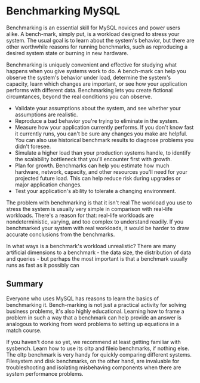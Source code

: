 # Benchmarking MySQL

Benchmarking is an essential skill for MySQL novices and power users alike. A bench-mark, simply put, is a workload designed to stress your system. The usual goal is to learn about the system's behavior, but there are other worthwhile reasons for running benchmarks, such as reproducing a desired system state or burning in new hardware.

Benchmarking is uniquely convenient and effective for studying what happens when you give systems work to do. A bench-mark can help you observe the system's behavior under load, determine the system's capacity, learn which changes are important, or see how your application performs with different data. Benchmarking lets you create fictional circumtances, beyond the real conditions you can observe. 

- Validate your assumptions about the system, and see whether your assumptions are realistic.
- Reproduce a bad behavior you're trying to eliminate in the system.
- Measure how your application currently performs. If you don't know fast it currently runs, you can't be sure any changes you make are helpful. You can also use historical benchmark results to diagnose problems you didn't foresee.
- Simulate a higher load than your production systems handle, to identify the scalability bottleneck that you'll encounter first with growth.
- Plan for growth. Benchmarks can help you estimate how much hardware, network, capacity, and other resources you'll need for your projected future load. This can help reduce risk during upgrades or major application changes.
- Test your application's ability to tolerate a changing environment.

The problem with benchmarking is that it isn't real The workload you use to stress the system is usually very simple in comparison with real-life workloads. There's a reason for that: real-life workloads are nondeterministic, varying, and too complex to understand readily. If you benchmarked your system with real workloads, it would be harder to draw accurate conclusions from the benchmarks.

In what ways is a benchmark's workload unrealistic? There are many artificial dimensions to a benchmark - the data size, the distribution of data and queries - but perhaps the most important is that a benchmark usually runs as fast as it possibly can

## Summary

Everyone who uses MySQL has reasons to learn the basics of benchmarking it. Bench-marking is not just a practical activity for solving business problems, it's also highly educational. Learning how to frame a problem in such a way that a benchmark can help provide an answer is analogous to working from word problems to setting up equations in a match course.

If you haven't done so yet, we recommend at least getting familiar with sysbench. Learn how to use its oltp and fileio benchmarks, if nothing else. The oltp benchmark is very handy for quickly comparing different systems. Filesystem and disk benchmarks, on the other hand, are invaluable for troubleshooting and isolating misbehaving components when there are system performance problems.

